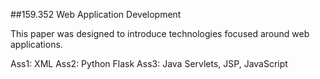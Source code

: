 ##159.352 Web Application Development

This paper was designed to introduce technologies focused around web applications.

Ass1: XML
Ass2: Python Flask
Ass3: Java Servlets, JSP, JavaScript
